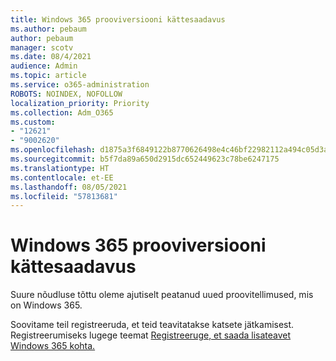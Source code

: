 ```yaml
---
title: Windows 365 prooviversiooni kättesaadavus
ms.author: pebaum
author: pebaum
manager: scotv
ms.date: 08/4/2021
audience: Admin
ms.topic: article
ms.service: o365-administration
ROBOTS: NOINDEX, NOFOLLOW
localization_priority: Priority
ms.collection: Adm_O365
ms.custom:
- "12621"
- "9002620"
ms.openlocfilehash: d1875a3f6849122b8770626498e4c46bf22982112a494c05d3acf0c313f2fa46
ms.sourcegitcommit: b5f7da89a650d2915dc652449623c78be6247175
ms.translationtype: HT
ms.contentlocale: et-EE
ms.lasthandoff: 08/05/2021
ms.locfileid: "57813681"
---
```

# <a name="windows-365-trial-availability"></a>Windows 365 prooviversiooni kättesaadavus

Suure nõudluse tõttu oleme ajutiselt peatanud uued proovitellimused, mis on Windows 365.

Soovitame teil registreeruda, et teid teavitatakse katsete jätkamisest. Registreerumiseks lugege teemat [Registreeruge, et saada lisateavet Windows 365 kohta.](https://aka.ms/Win365InfoNotification)
